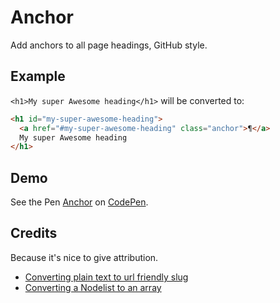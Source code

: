 # Anchor
Add anchors to all page headings, GitHub style.

## Example
`<h1>My super Awesome heading</h1>` will be converted to:

````html
<h1 id="my-super-awesome-heading">
  <a href="#my-super-awesome-heading" class="anchor">¶</a>
  My super Awesome heading
</h1>
````

## Demo
See the Pen [Anchor](http://codepen.io/bartveneman/pen/nACDH/) on [CodePen](http://codepen.io).

## Credits
Because it's nice to give attribution.

- [Converting plain text to url friendly slug](http://stackoverflow.com/questions/1053902/how-to-convert-a-title-to-a-url-slug-in-jquery)
- [Converting a Nodelist to an array](http://toddmotto.com/a-comprehensive-dive-into-nodelists-arrays-converting-nodelists-and-understanding-the-dom/)
